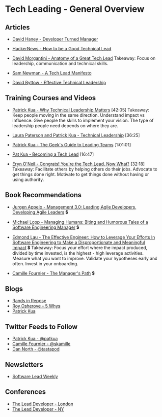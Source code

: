# Tech Leading - General Overview

## Articles

- [David Haney - Developer Turned Manager](http://www.haneycodes.net/developer-turned-manager/)

- [HackerNews - How to be a Good Technical Lead](https://news.ycombinator.com/item?id=10395046)

- [David Morgantini - Anatomy of a Great Tech Lead](https://davidmorgantini.blogspot.com.au/2012/03/anatomy-of-great-tech-lead.html)
Takeaway: Focus on leadership, communication and technical skills.

- [Sam Newman - A Tech Lead Manifesto](https://blog.magpiebrain.com/2006/09/12/a-tech-lead-manifesto/)

- [David Byttow - Effective Technical Leadership](https://medium.com/always-be-coding/effective-technical-leadership-b193a544e771#.gie0limbr)

## Training Courses and Videos

- [Patrick Kua - Why Technical Leadership Matters](https://www.youtube.com/watch?v=_6BKK1SPAVI) [42:05]
Takeaway: Keep people moving in the same direction.  Understand impact vs influence.  Give people the skills to implement your vision. The type of leadership people need depends on where they are.

- [Laura Paterson and Patrick Kua - Technical Leadership](https://www.youtube.com/watch?v=k_nti-mk5IY) [36:25]

- [Patrick Kua - The Geek's Guide to Leading Teams](https://www.youtube.com/watch?v=0PsGgnQc4eY0) [1:01:01]

- [Pat Kua - Becoming a Tech Lead](https://www.youtube.com/watch?v=qGctxiV8d1U) [16:47]

- [Eryn O'Neil - Congrats! You're the Tech Lead. Now What?](https://www.youtube.com/watch?v=FcyD85z3JSI) [32:18]
Takeaway: Facilitate others by helping others do their jobs. Advocate to get things done right. Motivate to get things done without having or using authority.

## Book Recommendations

- [Jurgen Appelo - Management 3.0: Leading Agile Developers, Developing Agile Leaders](https://www.amazon.com/Management-3-0-Developers-Developing-Addison-Wesley/dp/0321712471) 💲

- [Michael Lopp - Managing Humans: Biting and Humorous Tales of a Software Engineering Manager](https://www.amazon.com/Managing-Humans-Humorous-Software-Engineering/dp/1484221575) 💲

- [Edmond Lau - The Effective Engineer: How to Leverage Your Efforts In Software Engineering to Make a Disproportionate and Meaningful Impact](https://www.amazon.com/Effective-Engineer-Engineering-Disproportionate-Meaningful/dp/0996128107) 💲
Takeaway: Focus your effort where the impact produced, divided by time invested, is the highest - high leverage activities. Measure what you want to improve. Validate your hypotheses early and often. Invest in your onboarding.

- [Camille Fournier - The Manager's Path](https://www.amazon.com/Managers-Path-Leaders-Navigating-Growth/dp/1491973897) 💲

## Blogs

- [Rands in Repose](http://randsinrepose.com/blog/)
- [Roy Osherove - 5 Whys](http://5whys.com/)
- [Patrick Kua](https://www.thekua.com/atwork/)

## Twitter Feeds to Follow

- [Patrick Kua - @patkua](https://twitter.com/patkua)
- [Camille Fournier - @skamille](https://twitter.com/skamille)
- [Dan North - @tastapod](https://twitter.com/tastapod)

## Newsletters

- [Software Lead Weekly](http://softwareleadweekly.com/)

## Conferences

- [The Lead Developer - London](http://www.theleaddeveloper.com/)
- [The Lead Developer - NY](http://theleaddeveloper-ny.com/)